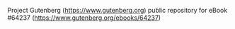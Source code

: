 Project Gutenberg (https://www.gutenberg.org) public repository for
eBook #64237 (https://www.gutenberg.org/ebooks/64237)
